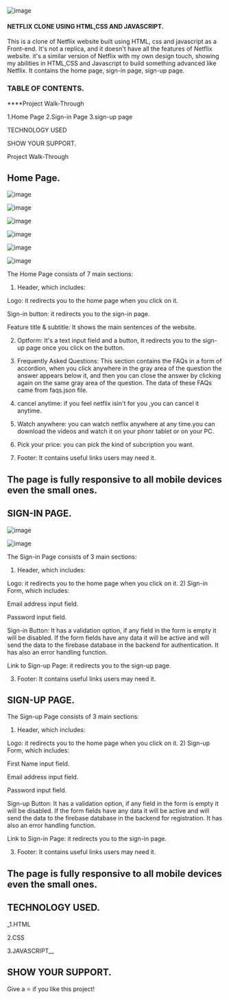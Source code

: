 ![image](https://github.com/Arfiyatabassum/Netflix-clone/assets/147414285/90857c76-6e28-40fe-8eab-d4dd2d84ee2a)




#### NETFLIX CLONE USING HTML,CSS AND JAVASCRIPT.

This is a clone of Netflix website built using HTML, css and javascript as a Front-end. It's not a replica, and it doesn't have all the features of Netflix website. it's a similar version of Netflix with my own design touch, showing my abilities in HTML,CSS and Javascript to build something advanced like Netflix. It contains the home page, sign-in page, sign-up page.

### TABLE OF CONTENTS.

****Project Walk-Through

1.Home Page
2.Sign-in Page
3.sign-up page

TECHNOLOGY USED

SHOW YOUR SUPPORT.

Project Walk-Through

## Home Page.
![image](https://github.com/Arfiyatabassum/Netflix-clone/assets/147414285/2cdc0f79-861a-4f5c-a2f4-977ad9e171b2)

![image](https://github.com/Arfiyatabassum/Netflix-clone/assets/147414285/dfdeede1-a0b4-4cca-8f9b-75467b354488)

![image](https://github.com/Arfiyatabassum/Netflix-clone/assets/147414285/83e5d93d-3b6d-4755-acad-b6606f457aff)

![image](https://github.com/Arfiyatabassum/Netflix-clone/assets/147414285/5d483d3c-b561-4069-8243-d904ae98c613)

![image](https://github.com/Arfiyatabassum/Netflix-clone/assets/147414285/ba2e940b-5487-4c5a-82bf-462003d02adf)

![image](https://github.com/Arfiyatabassum/Netflix-clone/assets/147414285/1ff51188-b409-4fdc-8aa2-08226b60c1cf)




The Home Page consists of 7 main sections:

1) Header, which includes:

Logo: it redirects you to the home page when you click on it.

Sign-in button: it redirects you to the sign-in page.

Feature title & subtitle: It shows the main sentences of the website.

2) Optform: It's a text input field and a button, It redirects you to the sign-up page once you click on the button.

3) Frequently Asked Questions: This section contains the FAQs in a form of accordion, when you click anywhere in the gray area of the question the answer appears below it, and then you can close the answer by clicking again on the same gray area of the question. The data of these FAQs came from faqs.json file.

4) cancel anytime: if you feel netflix isin't for you ,you can cancel it anytime.

5) Watch anywhere: you can watch netflix anywhere at any time.you can download the videos and watch it on your phonr tablet or on your PC.

6) Pick your price: you can pick the kind of subcription you want.

7) Footer: It contains useful links users may need it.

## The page is fully responsive to all mobile devices even the small ones. ##

## SIGN-IN PAGE.


![image](https://github.com/Arfiyatabassum/Netflix-clone/assets/147414285/dbd7c94f-42fb-47b0-bdd3-5f8eb1caf6f9)


![image](https://github.com/Arfiyatabassum/Netflix-clone/assets/147414285/d099ade8-f310-4e6d-8515-64073a2b94b0)


The Sign-in Page consists of 3 main sections:

1) Header, which includes:

Logo: it redirects you to the home page when you click on it.
2) Sign-in Form, which includes:

Email address input field.

Password input field.

Sign-in Button: It has a validation option, if any field in the form is empty it will be disabled. If the form fields have any data it will be active and will send the data to the firebase database in the backend for authentication. It has also an error handling function.

Link to Sign-up Page: it redirects you to the sign-up page.

3) Footer: It contains useful links users may need it.

## SIGN-UP PAGE.


The Sign-up Page consists of 3 main sections:

1) Header, which includes:

Logo: it redirects you to the home page when you click on it.
2) Sign-up Form, which includes:

First Name input field.

Email address input field.

Password input field.

Sign-up Button: It has a validation option, if any field in the form is empty it will be disabled. If the form fields have any data it will be active and will send the data to the firebase database in the backend for registration. It has also an error handling function.

Link to Sign-in Page: it redirects you to the sign-in page.

3) Footer: It contains useful links users may need it.

## The page is fully responsive to all mobile devices even the small ones. 


## TECHNOLOGY USED.

_1.HTML

2.CSS

3.JAVASCRIPT__



## SHOW YOUR SUPPORT.

Give a ⭐️ if you like this project!















